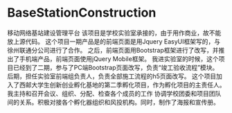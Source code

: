 # BaseStationConstruction
移动网络基站建设管理平台
    该项目是学校实验室承接的，由于用作商业，故不能放上源代码。
    这个项目一期产品是的前端页面是用Jquery EasyUI框架写的，与徐州联通分公司进行了合作。
    之后，前端页面用Bootstrap框架进行了改写，并推出了手机端产品，前端页面使用jQuery Mobile框架。
    我进实验室的时候，这个项目已经到了二期，参与了PC端Bootstrap页面改写，负责“竣工验收流程”模块。
    后期，担任实验室前端组负责人，负责全部施工流程的h5页面改写。
    这个项目加入了西邮大学生创新创业孵化基地的第二季孵化项目，作为孵化项目的主责任人。我主持和召开会议、组织、分配、检查各个成员的工作
    协调学校团委和项目团队间的关系。积极对接各个孵化器组织和风投机构。同时，制作了海报和宣传册。
